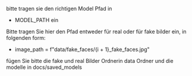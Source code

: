 bitte tragen sie den richtigen Model Pfad in
- MODEL_PATH ein

Bitte tragen Sie hier den Pfad entweder für real oder für fake bilder ein, in folgenden form:

- image_path = f"data/fake_faces/{i + 1}_fake_faces.jpg"


fügen Sie bitte die fake und real Bilder Ordnerin data Ordner und die modelle in docs/saved_models